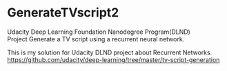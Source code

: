 # GenerateTVscript2
Udacity Deep Learning Foundation Nanodegree Program(DLND)  
Project Generate a TV script using a recurrent neural network.  
  
This is my solution for Udacity DLND project about Recurrent Networks.
https://github.com/udacity/deep-learning/tree/master/tv-script-generation  

